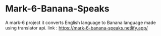 # Mark-6-Banana-Speaks

A mark-6 project it converts English language to Banana language made using translator api.
link : https://mark-6-banana-speaks.netlify.app/
